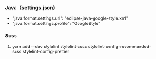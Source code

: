 ### Java（settings.json)
* "java.format.settings.url": "eclipse-java-google-style.xml"
* "java.format.settings.profile": "GoogleStyle"

### Scss
1. yarn add --dev stylelint stylelint-scss stylelint-config-recommended-scss stylelint-config-prettier
